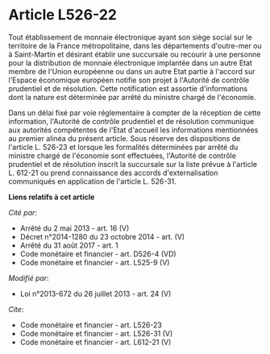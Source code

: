 # Article L526-22

Tout établissement de monnaie électronique ayant son siège social sur le territoire de la France métropolitaine, dans les
départements d'outre-mer ou à Saint-Martin et désirant établir une succursale ou recourir à une personne pour la distribution
de monnaie électronique implantée dans un autre Etat membre de l'Union européenne ou dans un autre Etat partie à l'accord sur
l'Espace économique européen notifie son projet à l'Autorité de contrôle prudentiel et de résolution. Cette notification est
assortie d'informations dont la nature est déterminée par arrêté du ministre chargé de l'économie. 

Dans un délai fixé par voie réglementaire à compter de la réception de cette information, l'Autorité de contrôle prudentiel
et de résolution communique aux autorités compétentes de l'Etat d'accueil les informations mentionnées au premier alinéa du
présent article. Sous réserve des dispositions de l'article L. 526-23 et lorsque les formalités déterminées par arrêté du
ministre chargé de l'économie sont effectuées, l'Autorité de contrôle prudentiel et de résolution inscrit la succursale sur
la liste prévue à l'article L. 612-21 ou prend connaissance des accords d'externalisation communiqués en application de
l'article L. 526-31.

**Liens relatifs à cet article**

_Cité par_:

  - Arrêté du 2 mai 2013 - art. 16 (V)
  - Décret n°2014-1280 du 23 octobre 2014 - art. (V)
  - Arrêté du 31 août 2017 - art. 1
  - Code monétaire et financier - art. D526-4 (VD)
  - Code monétaire et financier - art. L525-9 (V)

_Modifié par_:

  - Loi n°2013-672 du 26 juillet 2013 - art. 24 (V)

_Cite_:

  - Code monétaire et financier - art. L526-23
  - Code monétaire et financier - art. L526-31 (V)
  - Code monétaire et financier - art. L612-21 (V)
